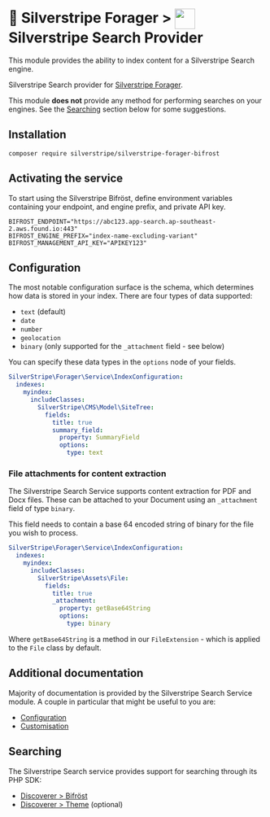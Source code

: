 # 🧺 Silverstripe Forager > <img src="https://www.silverstripe.com/favicon.ico" style="height:40px; vertical-align:middle"/> Silverstripe Search Provider

This module provides the ability to index content for a Silverstripe Search engine.

Silverstripe Search provider for [Silverstripe Forager](https://github.com/silverstripeltd/silverstripe-forager).

This module **does not** provide any method for performing searches on your engines. See the [Searching](#searching)
section below for some suggestions.

## Installation

```shell
composer require silverstripe/silverstripe-forager-bifrost
```

## Activating the service

To start using the Silverstripe Bifröst, define environment variables containing your endpoint, and engine prefix, and
private API key.

```
BIFROST_ENDPOINT="https://abc123.app-search.ap-southeast-2.aws.found.io:443"
BIFROST_ENGINE_PREFIX="index-name-excluding-variant"
BIFROST_MANAGEMENT_API_KEY="APIKEY123"
```

## Configuration

The most notable configuration surface is the schema, which determines how data is stored in your index. There are four
types of data supported:

* `text` (default)
* `date`
* `number`
* `geolocation`
* `binary` (only supported for the `_attachment` field - see below)

You can specify these data types in the `options` node of your fields.

```yaml
SilverStripe\Forager\Service\IndexConfiguration:
  indexes:
    myindex:
      includeClasses:
        SilverStripe\CMS\Model\SiteTree:
          fields:
            title: true
            summary_field:
              property: SummaryField
              options:
                type: text
```

### File attachments for content extraction

The Silverstripe Search Service supports content extraction for PDF and Docx files. These can be attached to your
Document using an `_attachment` field of type `binary`.

This field needs to contain a base 64 encoded string of binary for the file you wish to process.

```yaml
SilverStripe\Forager\Service\IndexConfiguration:
  indexes:
    myindex:
      includeClasses:
        SilverStripe\Assets\File:
          fields:
            title: true
            _attachment:
              property: getBase64String
              options:
                type: binary
```

Where `getBase64String` is a method in our `FileExtension` - which is applied to the `File` class by default.

## Additional documentation

Majority of documentation is provided by the Silverstripe Search Service module. A couple in particular that might be
useful to you are:

* [Configuration](https://github.com/silverstripe/silverstripe-search-service/blob/2/docs/en/configuration.md)
* [Customisation](https://github.com/silverstripe/silverstripe-search-service/blob/2/docs/en/customising.md)

## Searching

The Silverstripe Search service provides support for searching through its PHP SDK:

* [Discoverer > Bifröst](https://github.com/silverstripeltd/silverstripe-discoverer-bifrost)
* [Discoverer > Theme](https://github.com/silverstripeltd/silverstripe-discoverer-theme) (optional)
